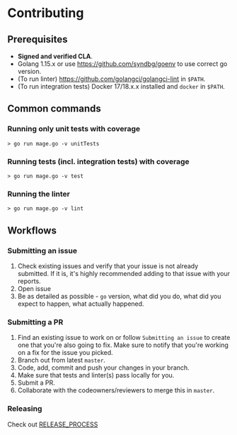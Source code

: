 #  Contributing

## Prerequisites

* **Signed and verified CLA**.
* Golang 1.15.x or use https://github.com/syndbg/goenv to use correct go version.
* (To run linter) https://github.com/golangci/golangci-lint in `$PATH`.
* (To run integration tests) Docker 17/18.x.x installed and `docker` in `$PATH`.

## Common commands

### Running only unit tests with coverage

```shell
> go run mage.go -v unitTests
```

### Running tests (incl. integration tests) with coverage

```shell
> go run mage.go -v test
```

### Running the linter

```shell
> go run mage.go -v lint
```

## Workflows

### Submitting an issue

1. Check existing issues and verify that your issue is not already submitted.
   If it is, it's highly recommended adding to that issue with your reports.
1. Open issue
1. Be as detailed as possible - `go` version, what did you do,
   what did you expect to happen, what actually happened.

### Submitting a PR

1. Find an existing issue to work on or follow `Submitting an issue` to create one
   that you're also going to fix.
   Make sure to notify that you're working on a fix for the issue you picked.
1. Branch out from latest `master`.
1. Code, add, commit and push your changes in your branch.
1. Make sure that tests and linter(s) pass locally for you.
1. Submit a PR.
1. Collaborate with the codeowners/reviewers to merge this in `master`.

### Releasing

Check out [RELEASE_PROCESS](./RELEASE_PROCESS.md)